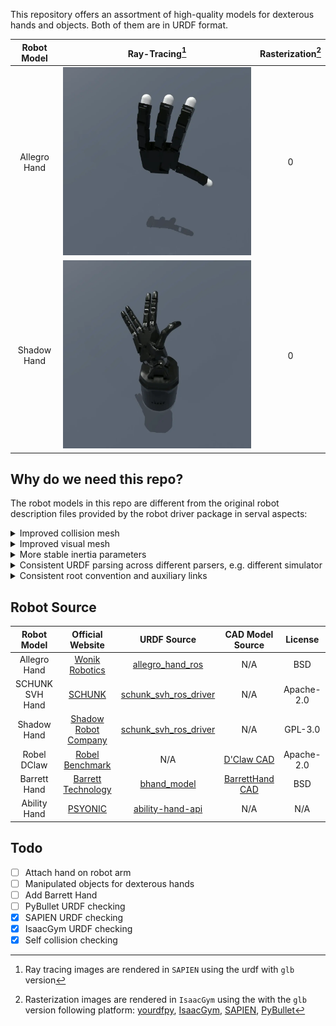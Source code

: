This repository offers an assortment of high-quality models for dexterous hands and objects. Both of them are in URDF
format.

| Robot Model  |         Ray-Tracing[^1]          | Rasterization[^2] | 
|:------------:|:--------------------------------:|:-----------------:|
| Allegro Hand | ![](doc/gallery/allegro_rt.webp) |         0         |
| Shadow Hand  | ![](doc/gallery/shadow_rt.webp)  |         0         |

[^1]: Ray tracing images are rendered in `SAPIEN` using the urdf with `glb` version
[^2]: Rasterization images are rendered in `IsaacGym` using the with the `glb` version
following platform: [yourdfpy](https://github.com/clemense/yourdfpy),
[IsaacGym](https://developer.nvidia.com/isaac-gym),
[SAPIEN](https://sapien.ucsd.edu/),
[PyBullet](https://pybullet.org/wordpress/)

## Why do we need this repo?

The robot models in this repo are different from the original robot description files provided by the robot driver
package in serval aspects:

<details>
<summary>Improved collision mesh</summary>
<br>
  All collision mesh are represented as stl or URDF primitives with simplified triangle meshes, i.e. fewer vertices and
  simpler edge connection. No self collision after loading into simulator.

|          Allegro Visual Model          |              Original Collision Model              |           Improved Collision Model            |
|:--------------------------------------:|:--------------------------------------------------:|:---------------------------------------------:|
| ![](doc/improved_collision/visual.png) | ![](doc/improved_collision/original_collision.png) | ![](doc/improved_collision/new_collision.png) | 

</details>

<details>
<summary>Improved visual mesh</summary>
Consistent mesh format. All visual mesh are stored as `.obj` but not `.dae`,
since different DAE loader may treat DAE differently, resulting inconsistent behavior across different URDF parser.
</details>

<details>
<summary>More stable inertia parameters</summary>
</details>

<details>
<summary>Consistent URDF parsing across different parsers, e.g. different simulator</summary>
</details>

<details>
<summary>Consistent root convention and auxiliary links</summary>

For all dexterous hands, the orientation are kept consistent across all dexterous hands. For right hand, the x-axis is
forward, the y-axis the direction from litter finger to thumb, the z-axis is the direction from wrist to fingertip of
middle finger.
</details>

## Robot Source

|   Robot Model   |                          Official Website                           |                                                 URDF Source                                                 |                                    CAD Model Source                                    |  License   |
|:---------------:|:-------------------------------------------------------------------:|:-----------------------------------------------------------------------------------------------------------:|:--------------------------------------------------------------------------------------:|:----------:|
|  Allegro Hand   | [Wonik Robotics](https://www.wonikrobotics.com/research-robot-hand) | [allegro_hand_ros](https://github.com/simlabrobotics/allegro_hand_ros/tree/master/allegro_hand_description) |                                          N/A                                           |    BSD     |
| SCHUNK SVH Hand |                 [SCHUNK](https://schunk.com/us/en)                  |             [schunk_svh_ros_driver](https://github.com/SCHUNK-GmbH-Co-KG/schunk_svh_ros_driver)             |                                          N/A                                           | Apache-2.0 |
|   Shadow Hand   |        [Shadow Robot Company](https://www.shadowrobot.com/)         |                     [schunk_svh_ros_driver](https://github.com/shadow-robot/sr_common)                      |                                          N/A                                           |  GPL-3.0   |
|   Robel DClaw   |     [Robel Benchmark](https://github.com/google-research/robel)     |                                                     N/A                                                     | [D'Claw CAD](https://drive.google.com/drive/folders/1H1xN5BU03-eXjuEyIL_iJ_4XzrdDSnlM) | Apache-2.0 |
|  Barrett Hand   |  [Barrett Technology](http://barrett.com/robot/products-hand.html)  |                        [bhand_model](https://github.com/jhu-lcsr-attic/bhand_model)                         |    [BarrettHand CAD](https://github.com/jhu-lcsr-attic/bhand_model/tree/master/cad)    |    BSD     |
|  Ability Hand   |                 [PSYONIC](https://www.psyonic.io/)                  |                     [ability-hand-api](https://github.com/psyonicinc/ability-hand-api)                      |                                          N/A                                           |    N/A     |

## Todo

- [ ] Attach hand on robot arm
- [ ] Manipulated objects for dexterous hands
- [ ] Add Barrett Hand
- [ ] PyBullet URDF checking
- [X] SAPIEN URDF checking
- [X] IsaacGym URDF checking
- [X] Self collision checking
